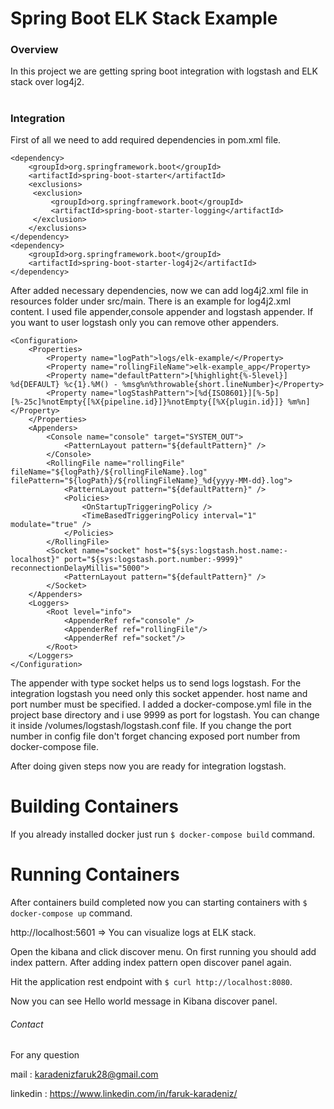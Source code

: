 # **Spring Boot ELK Stack Example**

<h3>Overview</h3>

In this project we are getting spring boot integration with logstash and ELK stack over log4j2.

#

<h3>Integration</h3>

First of all we need to add required dependencies in pom.xml file.

````
<dependency>
    <groupId>org.springframework.boot</groupId>
    <artifactId>spring-boot-starter</artifactId>
    <exclusions>
     <exclusion>
         <groupId>org.springframework.boot</groupId>
         <artifactId>spring-boot-starter-logging</artifactId>
     </exclusion>
    </exclusions>
</dependency>
<dependency>
    <groupId>org.springframework.boot</groupId>
    <artifactId>spring-boot-starter-log4j2</artifactId>
</dependency>
````

After added necessary dependencies, now we can add log4j2.xml file in resources folder under src/main. There is an example for log4j2.xml content. I used file appender,console appender and logstash appender. If you want to user logstash only you can remove other appenders. 

````
<Configuration>
    <Properties>
        <Property name="logPath">logs/elk-example/</Property>
        <Property name="rollingFileName">elk-example_app</Property>
        <Property name="defaultPattern">[%highlight{%-5level}] %d{DEFAULT} %c{1}.%M() - %msg%n%throwable{short.lineNumber}</Property>
        <Property name="logStashPattern">[%d{ISO8601}][%-5p][%-25c]%notEmpty{[%X{pipeline.id}]}%notEmpty{[%X{plugin.id}]} %m%n]</Property>
    </Properties>
    <Appenders>
        <Console name="console" target="SYSTEM_OUT">
            <PatternLayout pattern="${defaultPattern}" />
        </Console>
        <RollingFile name="rollingFile" fileName="${logPath}/${rollingFileName}.log" filePattern="${logPath}/${rollingFileName}_%d{yyyy-MM-dd}.log">
            <PatternLayout pattern="${defaultPattern}" />
            <Policies>
                <OnStartupTriggeringPolicy />
                <TimeBasedTriggeringPolicy interval="1" modulate="true" />
            </Policies>
        </RollingFile>
        <Socket name="socket" host="${sys:logstash.host.name:-localhost}" port="${sys:logstash.port.number:-9999}" reconnectionDelayMillis="5000">
            <PatternLayout pattern="${defaultPattern}" />
        </Socket>
    </Appenders>
    <Loggers>
        <Root level="info">
            <AppenderRef ref="console" />
            <AppenderRef ref="rollingFile"/>
            <AppenderRef ref="socket"/>
        </Root>
    </Loggers>
</Configuration>
```` 

The appender with type socket helps us to send logs logstash. For the integration logstash you need only this socket appender. host name and port number must be specified. I added a docker-compose.yml file in the project base directory and i use 9999 as port for logstash. You can change it inside /volumes/logstash/logstash.conf file. If you change the port number in config file don't forget chancing exposed port number from docker-compose file.

After doing given steps now you are ready for integration logstash.

# Building Containers

If you already installed docker just run `$ docker-compose build` command.

# Running Containers

After containers build completed now you can starting containers with `$ docker-compose up` command.

http://localhost:5601 => You can visualize logs at ELK stack.

Open the kibana and click discover menu. On first running you should add index pattern. After adding index pattern open discover panel again. 

Hit the application rest endpoint with `$ curl http://localhost:8080`. 

Now you can see Hello world message in Kibana discover panel.

###### Contact
For any question
 
mail : karadenizfaruk28@gmail.com

linkedin :  https://www.linkedin.com/in/faruk-karadeniz/ 
